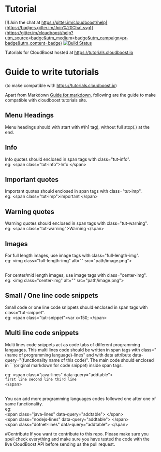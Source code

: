 # Tutorial

[![Join the chat at https://gitter.im/cloudboost/help](https://badges.gitter.im/Join%20Chat.svg)](https://gitter.im/cloudboost/help?utm_source=badge&utm_medium=badge&utm_campaign=pr-badge&utm_content=badge) [![Build Status](http://cbjenkins.cloudapp.net:8080/buildStatus/icon?job=CbTutorial)](http://cbjenkins.cloudapp.net:8080/job/CbTutorial/)


Tutorials for CloudBoost hosted at https://tutorials.cloudboost.io

# Guide to write tutorials
(to make compatible with https://tutorials.cloudboost.io)</br>

Apart from Markdown [Guide for markdown](https://guides.github.com/features/mastering-markdown), following are the guide to make compatible with cloudboost tutorials site.


## Menu Headings
Menu headings should with start with #(h1 tag), without full stop(.) at the end.

## Info
Info quotes should enclosed in span tags with class="tut-info".</br>
eg: &lt;span class="tut-info"&gt;Info &lt;/span&gt;

## Important quotes
Important quotes should enclosed in span tags with class="tut-imp".</br>
eg: &lt;span class="tut-imp"&gt;important &lt;/span&gt;

## Warning quotes
Warning quotes should enclosed in span tags with class="tut-warning".</br>
eg: &lt;span class="tut-warning"&gt;Warning &lt;/span&gt;

## Images
For full length images, use image tags with class="full-length-img".</br>
eg: &lt;img class="full-length-img" alt="" src="path/image.png"&gt;</br></br>

For center/mid length images, use image tags with class="center-img".</br>
eg: &lt;img class="center-img" alt="" src="path/image.png"&gt;

## Small / One line code snippets
Small code or one line code snippets should enclosed in span tags with class="tut-snippet".</br>
eg: &lt;span class="tut-snippet"&gt;var x=150; &lt;/span&gt;

## Multi line code snippets
Multi lines code snippets act as code tabs of different programming languages. This multi lines code should be written in span tags with class="(name of programming language)-lines" and with data attribute data-query="(functionality name of this code)". The main code should enclosed in ```(original markdown for code snippet) inside span tags.

eg: &lt;span class="java-lines" data-query="addtable"&gt;</br>
    ```
    first line
    second line
    third line
    ```</br>
    &lt;/span&gt;</br></br>
    
You can add more programming languages codes followed one after one of same functionality.</br>
eg:</br>
    &lt;span class="java-lines" data-query="addtable"&gt;
    &lt;/span&gt;</br>
    &lt;span class="nodejs-lines" data-query="addtable"&gt;
    &lt;/span&gt;</br>
    &lt;span class="dotnet-lines" data-query="addtable"&gt;
    &lt;/span&gt;</br>
    

#Contribute
If you want to contribute to this repo. Please make sure you spell check everything and make sure you have tested the code with the live CloudBoost API before sending us the pull request.
